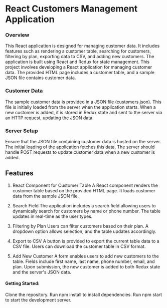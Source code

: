 # React Customers Management Application

### Overview
This React application is designed for managing customer data. It includes features such as rendering a customer table, searching for customers, filtering by plan, exporting data to CSV, and adding new customers. The application is built using React and Redux for state management.
This project involves developing a React application for managing customer data. The provided HTML page includes a customer table, and a sample JSON file contains customer data.

### Customer Data
The sample customer data is provided in a JSON file (customers.json). This file is initially loaded from the server when the application starts. When a new customer is added, it is stored in Redux state and sent to the server via an HTTP request, updating the JSON data.

### Server Setup
Ensure that the JSON file containing customer data is hosted on the server. The initial loading of the application fetches this data. The server should handle POST requests to update customer data when a new customer is added.

## Features
1. React Component for Customer Table
A React component renders the customer table based on the provided HTML page. It loads customer data from the sample JSON file.

2. Search Field
The application includes a search field allowing users to dynamically search for customers by name or phone number. The table updates in real-time as the user types.

3. Filtering by Plan
Users can filter customers based on their plan. A dropdown option allows selection, and the table updates accordingly.

4. Export to CSV
A button is provided to export the current table data to a CSV file. Users can download the customer table in CSV format.

5. Add New Customer
A form enables users to add new customers to the table. Fields include first name, last name, phone number, email, and plan. Upon submission, the new customer is added to both Redux state and the server's JSON data.

#### Getting Started:
Clone the repository.
Run npm install to install dependencies.
Run npm start to start the development server.
